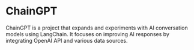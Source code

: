 # ChainGPT
ChainGPT is a project that expands and experiments with AI conversation models using LangChain. It focuses on improving AI responses by integrating OpenAI API and various data sources.
